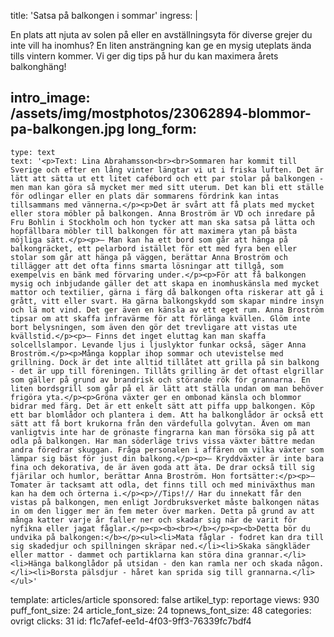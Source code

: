 title: 'Satsa på balkongen i sommar'
ingress: |
  <p>En plats att njuta av solen på eller en avställningsyta för diverse grejer du inte vill ha inomhus? En liten ansträngning kan ge en mysig uteplats ända tills vintern kommer. Vi ger dig tips på hur du kan maximera årets balkonghäng!
  </p>
  
intro_image: /assets/img/mostphotos/23062894-blommor-pa-balkongen.jpg
long_form:
  -
    type: text
    text: '<p>Text: Lina Abrahamsson<br><br>Sommaren har kommit till Sverige och efter en lång vinter längtar vi ut i friska luften. Det är lätt att sätta ut ett litet cafébord och ett par stolar på balkongen - men man kan göra så mycket mer med sitt uterum. Det kan bli ett ställe för odlingar eller en plats där sommarens fördrink kan intas tillsammans med vännerna.</p><p>Det är svårt att få plats med mycket eller stora möbler på balkongen. Anna Broström är VD och inredare på Fru Bohlin i Stockholm och hon tycker att man ska satsa på lätta och hopfällbara möbler till balkongen för att maximera ytan på bästa möjliga sätt.</p><p>– Man kan ha ett bord som går att hänga på balkongräcket, ett pelarbord istället för ett med fyra ben eller stolar som går att hänga på väggen, berättar Anna Broström och tillägger att det ofta finns smarta lösningar att tillgå, som exempelvis en bänk med förvaring under.</p><p>För att få balkongen mysig och inbjudande gäller det att skapa en inomhuskänsla med mycket mattor och textilier, gärna i färg då balkongen ofta riskerar att gå i grått, vitt eller svart. Ha gärna balkongskydd som skapar mindre insyn och lä mot vind. Det ger även en känsla av ett eget rum. Anna Broström tipsar om att skaffa infravärme för att förlänga kvällen. Glöm inte bort belysningen, som även den gör det trevligare att vistas ute kvällstid.</p><p>– Finns det inget eluttag kan man skaffa solcellslampor. Levande ljus i ljuslyktor funkar också, säger Anna Broström.</p><p>Många kopplar ihop sommar och utevistelse med grillning. Dock är det inte alltid tillåtet att grilla på sin balkong - det är upp till föreningen. Tillåts grilling är det oftast elgrillar som gäller på grund av brandrisk och störande rök för grannarna. En liten bordsgrill som går på el är lätt att ställa undan om man behöver frigöra yta.</p><p>Gröna växter ger en ombonad känsla och blommor bidrar med färg. Det är ett enkelt sätt att piffa upp balkongen. Köp ett bar blomlådor och plantera i dem. Att ha balkonglådor är också ett sätt att få bort krukorna från den värdefulla golvytan. Även om man vanligtvis inte har de grönaste fingrarna kan man försöka sig på att odla på balkongen. Har man söderläge trivs vissa växter bättre medan andra föredrar skuggan. Fråga personalen i affären om vilka växter som lämpar sig bäst för just din balkong.</p><p>– Kryddväxter är inte bara fina och dekorativa, de är även goda att äta. De drar också till sig fjärilar och humlor, berättar Anna Broström. Hon fortsätter:</p><p>– Tomater är tacksamt att odla, det finns till och med miniväxthus man kan ha dem och örterna i.</p><p>//Tips!// Har du innekatt får den vistas på balkongen, men enligt Jordbruksverket måste balkongen nätas in om den ligger mer än fem meter över marken. Detta på grund av att många katter varje år faller ner och skadar sig när de varit för nyfikna eller jagat fåglar.</p><p><b><br></b></p><p><b>Detta bör du undvika på balkongen:</b></p><ul><li>Mata fåglar - fodret kan dra till sig skadedjur och spillningen skräpar ned.</li><li>Skaka sängkläder eller mattor - dammet och partiklarna kan störa dina grannar.</li><li>Hänga balkonglådor på utsidan - den kan ramla ner och skada någon.</li><li>Borsta pälsdjur - håret kan sprida sig till grannarna.</li></ul>'
template: articles/article
sponsored: false
artikel_typ: reportage
views: 930
puff_font_size: 24
article_font_size: 24
topnews_font_size: 48
categories: ovrigt
clicks: 31
id: f1c7afef-ee1d-4f03-9ff3-76339fc7bdf4
